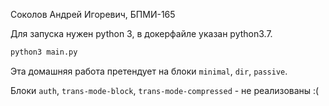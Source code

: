 Соколов Андрей Игоревич, БПМИ-165

Для запуска нужен python 3, в докерфайле указан python3.7.

```bash
python3 main.py
```

Эта домашняя работа претендует на блоки `minimal`, `dir`, `passive`.

Блоки `auth`, `trans-mode-block`, `trans-mode-compressed` - не реализованы :(